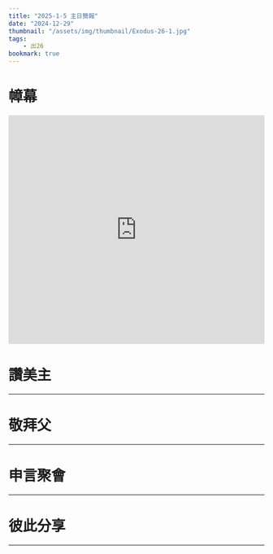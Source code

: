 ```yaml
---
title: "2025-1-5 主日簡報"
date: "2024-12-29"
thumbnail: "/assets/img/thumbnail/Exodus-26-1.jpg"
tags:
    - 出26
bookmark: true
---
```


# 幛幕

<iframe width="100%" height="450" src="https://www.youtube.com/embed/MMEQ-WlsWsc?si=Z7kn98ku6xW3wFYV" title="YouTube video player" frameborder="0" allow="accelerometer; autoplay; clipboard-write; encrypted-media; gyroscope; picture-in-picture; web-share" referrerpolicy="strict-origin-when-cross-origin" allowfullscreen></iframe>

# 讚美主
___

# 敬拜父
___

# 申言聚會
___

# 彼此分享
___


